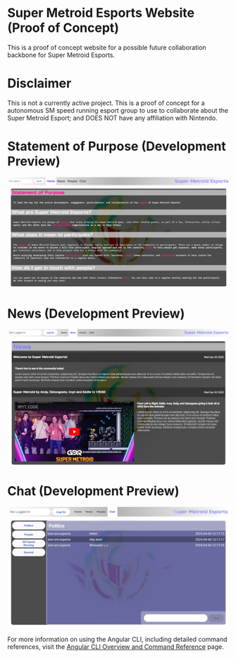 # Super Metroid Esports Website (Proof of Concept)

This is a proof of concept website for a possible future collaboration backbone for Super Metroid Esports.


# Disclaimer
This is not a currently active project. This is a proof of concept for a autonomous SM speed running esport group
to use to collaborate about the Super Metroid Esport; and DOES NOT have any affiliation with Nintendo.

# Statement of Purpose (Development Preview)
![screenshot](public/screenshot.png)

# News (Development Preview)
![screenshot](public/screenshot-news.png)

# Chat (Development Preview)
![screenshot](public/chat-preview.png)

For more information on using the Angular CLI, including detailed command references, visit the [Angular CLI Overview and Command Reference](https://angular.dev/tools/cli) page.
